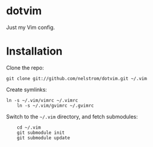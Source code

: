 # dotvim

Just my Vim config.

# Installation

Clone the repo:

    git clone git://github.com/nelstrom/dotvim.git ~/.vim
		
Create symlinks:

    ln -s ~/.vim/vimrc ~/.vimrc
		ln -s ~/.vim/gvimrc ~/.gvimrc

Switch to the `~/.vim` directory, and fetch submodules:

		cd ~/.vim
		git submodule init
		git submodule update

